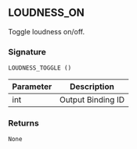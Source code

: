## LOUDNESS\_ON

Toggle loudness on/off.


### Signature

`LOUDNESS_TOGGLE ()`


| Parameter | Description |
| --- | --- |
| int | Output Binding ID |


### Returns

`None`